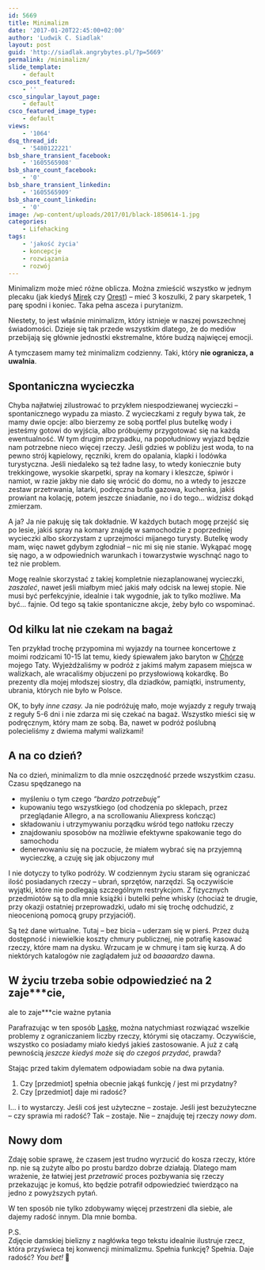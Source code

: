 ```yaml
---
id: 5669
title: Minimalizm
date: '2017-01-20T22:45:00+02:00'
author: 'Ludwik C. Siadlak'
layout: post
guid: 'http://siadlak.angrybytes.pl/?p=5669'
permalink: /minimalizm/
slide_template:
    - default
csco_post_featured:
    - ''
csco_singular_layout_page:
    - default
csco_featured_image_type:
    - default
views:
    - '1064'
dsq_thread_id:
    - '5480122221'
bsb_share_transient_facebook:
    - '1605565908'
bsb_share_count_facebook:
    - '0'
bsb_share_transient_linkedin:
    - '1605565909'
bsb_share_count_linkedin:
    - '0'
image: /wp-content/uploads/2017/01/black-1850614-1.jpg
categories:
    - Lifehacking
tags:
    - 'jakość życia'
    - koncepcje
    - rozwiązania
    - rozwój
---
```


Minimalizm może mieć różne oblicza. Można zmieścić wszystko w jednym plecaku (jak kiedyś [Mirek](https://www.youtube.com/watch?v=3fu7Dl4e6IY) czy [Orest](http://dziendobry.tvn.pl/wideo,2064,n/caly-swoj-majatek-moze-zmiescic-w-jednej-walizce,39993.html)) – mieć 3 koszulki, 2 pary skarpetek, 1 parę spodni i koniec. Taka pełna asceza i purytanizm.

Niestety, to jest właśnie minimalizm, który istnieje w naszej powszechnej świadomości. Dzieje się tak przede wszystkim dlatego, że do mediów przebijają się głównie jednostki ekstremalne, które budzą najwięcej emocji.

A tymczasem mamy też minimalizm codzienny. Taki, który **nie ogranicza, a uwalnia**.

## Spontaniczna wycieczka

Chyba najłatwiej zilustrować to przykłem niespodziewanej wycieczki – spontanicznego wypadu za miasto. Z wycieczkami z reguły bywa tak, że mamy dwie opcje: albo bierzemy ze sobą portfel plus butelkę wody i jesteśmy gotowi do wyjścia, albo próbujemy przygotować się na każdą ewentualność. W tym drugim przypadku, na popołudniowy wyjazd będzie nam potrzebne nieco więcej rzeczy. Jeśli gdzieś w pobliżu jest woda, to na pewno strój kąpielowy, ręczniki, krem do opalania, klapki i lodówka turystyczna. Jeśli niedaleko są też ładne lasy, to wtedy koniecznie buty trekkingowe, wysokie skarpetki, spray na komary i kleszcze, śpiwór i namiot, w razie jakby nie dało się wrócić do domu, no a wtedy to jeszcze zestaw przetrwania, latarki, podręczna butla gazowa, kuchenka, jakiś prowiant na kolację, potem jeszcze śniadanie, no i do tego… widzisz dokąd zmierzam.

A ja? Ja nie pakuję się tak dokładnie. W każdych butach mogę przejść się po lesie, jakiś spray na komary znajdę w samochodzie z poprzedniej wycieczki albo skorzystam z uprzejmości mijanego turysty. Butelkę wody mam, więc nawet gdybym zgłodniał – nic mi się nie stanie. Wykąpać mogę się nago, a w odpowiednich warunkach i towarzystwie wyschnąć nago to też nie problem.

Mogę realnie skorzystać z takiej kompletnie niezaplanowanej wycieczki, *zaszaleć*, nawet jeśli miałbym mieć jakiś mały odcisk na lewej stopie. Nie musi być perfekcyjnie, idealnie i tak wygodnie, jak to tylko możliwe. Ma być… fajnie. Od tego są takie spontaniczne akcje, żeby było co wspominać.

## Od kilku lat nie czekam na bagaż

Ten przykład trochę przypomina mi wyjazdy na tournee koncertowe z moimi rodzicami 10-15 lat temu, kiedy śpiewałem jako baryton w [Chórze](http://www.collegiumcantorum.com/) mojego Taty. Wyjeżdżaliśmy w podróż z jakimś małym zapasem miejsca w walizkach, ale wracaliśmy objuczeni po przysłowiową kokardkę. Bo prezenty dla mojej młodszej siostry, dla dziadków, pamiątki, instrumenty, ubrania, których nie było w Polsce.

OK, to były *inne czasy.* Ja nie podróżuję mało, moje wyjazdy z reguły trwają z reguły 5-6 dni i nie zdarza mi się czekać na bagaż. Wszystko mieści się w podręcznym, który mam ze sobą. Ba, nawet w podróż poślubną polecieliśmy z dwiema małymi walizkami!

## A na co dzień?

Na co dzień, minimalizm to dla mnie oszczędność przede wszystkim czasu. Czasu spędzanego na

- myśleniu o tym czego *“bardzo potrzebuję”*
- kupowaniu tego wszystkiego (od chodzenia po sklepach, przez przeglądanie Allegro, a na scrollowaniu Aliexpress kończąc)
- składowaniu i utrzymywaniu porządku wśród tego natłoku rzeczy
- znajdowaniu sposobów na możliwie efektywne spakowanie tego do samochodu
- denerwowaniu się na poczucie, że miałem wybrać się na przyjemną wycieczkę, a czuję się jak objuczony muł

I nie dotyczy to tylko podróży. W codziennym życiu staram się ograniczać ilość posiadanych rzeczy – ubrań, sprzętów, narzędzi. Są oczywiście wyjątki, które nie podlegają szczególnym restrykcjom. Z fizycznych przedmiotów są to dla mnie książki i butelki pełne whisky (chociaż te drugie, przy okazji ostatniej przeprowadzki, udało mi się trochę odchudzić, z nieocenioną pomocą grupy przyjaciół).

Są też dane wirtualne. Tutaj – bez bicia – uderzam się w pierś. Przez dużą dostępność i niewielkie koszty chmury publicznej, nie potrafię kasować rzeczy, które mam na dysku. Wrzucam je w chmurę i tam się kurzą. A do niektórych katalogów nie zaglądałem już od *baaaardzo* dawna.

## W życiu trzeba sobie odpowiedzieć na 2 zaje\*\*\*cie,  
ale to zaje\*\*\*cie ważne pytania

Parafrazując w ten sposób [Laskę](https://www.youtube.com/watch?v=vDP-IL5Sx9k), można natychmiast rozwiązać wszelkie problemy z ograniczaniem liczby rzeczy, którymi się otaczamy. Oczywiście, wszystko co posiadamy miało kiedyś jakieś zastosowanie. A już z całą pewnością *jeszcze kiedyś może się do czegoś przydać,* prawda?

Stając przed takim dylematem odpowiadam sobie na dwa pytania.

1. Czy \[przedmiot\] spełnia obecnie jakąś funkcję / jest mi przydatny?
2. Czy \[przedmiot\] daje mi radość?

I… i to wystarczy. Jeśli coś jest użyteczne – zostaje. Jeśli jest bezużyteczne – czy sprawia mi radość? Tak – zostaje. Nie – znajduję tej rzeczy *nowy dom*.

## Nowy dom

Zdaję sobie sprawę, że czasem jest trudno wyrzucić do kosza rzeczy, które np. nie są zużyte albo po prostu bardzo dobrze działają. Dlatego mam wrażenie, że łatwiej jest *przetrawić* proces pozbywania się rzeczy przekazując je komuś, kto będzie potrafił odpowiedzieć twierdząco na jedno z powyższych pytań.

W ten sposób nie tylko zdobywamy więcej przestrzeni dla siebie, ale dajemy radość innym. Dla mnie bomba.

P.S.  
Zdjęcie damskiej bielizny z nagłówka tego tekstu idealnie ilustruje rzecz, która przyświeca tej konwencji minimalizmu. Spełnia funkcję? Spełnia. Daje radość? *You bet!* 🙂